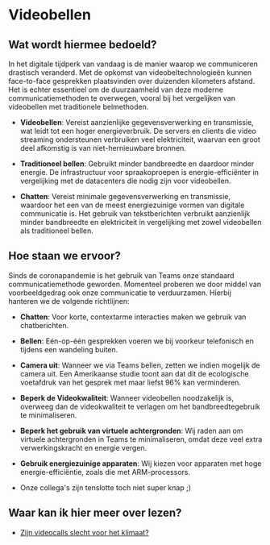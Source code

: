 # Videobellen

## Wat wordt hiermee bedoeld?
In het digitale tijdperk van vandaag is de manier waarop we communiceren drastisch veranderd. Met de opkomst van videobeltechnologieën kunnen face-to-face gesprekken plaatsvinden over duizenden kilometers afstand. Het is echter essentieel om de duurzaamheid van deze moderne communicatiemethoden te overwegen, vooral bij het vergelijken van videobellen met traditionele belmethoden.


- **Videobellen**: Vereist aanzienlijke gegevensverwerking en transmissie, wat leidt tot een hoger energieverbruik. De servers en clients die video streaming ondersteunen verbruiken veel elektriciteit, waarvan een groot deel afkomstig is van niet-hernieuwbare bronnen.

- **Traditioneel bellen**: Gebruikt minder bandbreedte en daardoor minder energie. De infrastructuur voor spraakoproepen is energie-efficiënter in vergelijking met de datacenters die nodig zijn voor videobellen.

- **Chatten**: Vereist minimale gegevensverwerking en transmissie, waardoor het een van de meest energiezuinige vormen van digitale communicatie is. Het gebruik van tekstberichten verbruikt aanzienlijk minder bandbreedte en elektriciteit in vergelijking met zowel videobellen als traditioneel bellen.

## Hoe staan we ervoor?
Sinds de coronapandemie is het gebruik van Teams onze standaard communicatiemethode geworden. Momenteel proberen we door middel van voorbeeldgedrag ook onze communicatie te verduurzamen. Hierbij hanteren we de volgende richtlijnen:

- **Chatten**: Voor korte, contextarme interacties maken we gebruik van chatberichten.

- **Bellen**: Eén-op-één gesprekken voeren we bij voorkeur telefonisch en tijdens een wandeling buiten.

- **Camera uit**: Wanneer we via Teams bellen, zetten we indien mogelijk de camera uit. Een Amerikaanse studie toont aan dat dit de ecologische voetafdruk van het gesprek met maar liefst 96% kan verminderen.

- **Beperk de Videokwaliteit**: Wanneer videobellen noodzakelijk is, overweeg dan de videokwaliteit te verlagen om het bandbreedtegebruik te minimaliseren.

- **Beperk het gebruik van virtuele achtergronden**: Wij raden aan om virtuele achtergronden in Teams te minimaliseren, omdat deze veel extra verwerkingskracht en energie vergen.

- **Gebruik energiezuinige apparaten**: Wij kiezen voor apparaten met hoge energie-efficiëntie, zoals die met ARM-processors.

- Onze collega's zijn tenslotte toch niet super knap ;)

## Waar kan ik hier meer over lezen?
- <a href="https://www.technopolis.be/nl/blog/zijn-videocalls-slecht-voor-het-milieu/#:~:text=Dankzij%20de%20data%20van%20achttien,1%20kilogram%20CO2-uitstoot">Zijn videocalls slecht voor het klimaat?</a>







